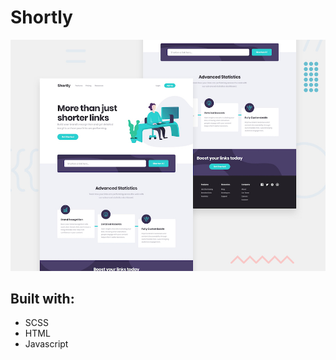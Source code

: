 # Shortly

![Design preview for the Shortly URL shortening API coding challenge](./design/desktop-preview.jpg)

## Built with:
- SCSS
- HTML
- Javascript